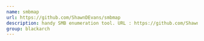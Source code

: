 ```yaml
---
name: smbmap
url: https://github.com/ShawnDEvans/smbmap
description: handy SMB enumeration tool. URL : https://github.com/ShawnDEvans/smbmap Groups : blackarch blackarch-scanner blackarch-recon
group: blackarch
---
```

